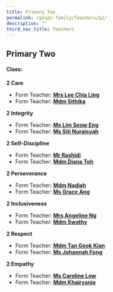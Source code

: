 ```yaml
---
title: Primary Two
permalink: /gesps-family/Teachers/p2/
description: ""
third_nav_title: Teachers
---
```

## Primary Two

#### Class:

**2 Care**

*   Form Teacher: **[Mrs Lee Chia Ling](mailto:sum_chia_ling@schools.gov.sg)**
*   Form Teacher: **[Mdm Sithika](mailto:sithika_begam_schools.gov.sg)**

**2 Integrity**

*   Form Teacher: **[Ms Lim Seow Eng](mailto:lim_seow_eng@schools.gov.sg)**
*   Form Teacher: **[Ms Siti Nuraisyah](mailto:Siti_nuraisyah_RAZALI@schools.gov.sg)** 
    
**2 Self-Discipline**  

*   Form Teacher: **[Mr Rashidi](mailto:muhammad_rashidi_ramli@schools.gov.sg)**
*   Form Teacher: **[Mdm Diana Toh](mailto:toh_lay_beng_diana@schools.gov.sg)**

**2 Perseverance**

*   Form Teacher: **[Mdm Nadiah](mailto:Nadiah_Sheik_Allahuddin@schools.gov.sg)**
*   Form Teacher: **[Ms Grace Ang](mailto:ang_soo_hien_grace@schools.gov.sg)**

**2 Inclusiveness**

*   Form Teacher: **[Mrs Angeline Ng](mailto:ong_ling_ling_angeline@schools,gov.sg)**
*   Form Teacher: **[Mdm Swathy](mailto:swathy_muralidharan@schools.gov.sg)**

**2 Respect**  

*   Form Teacher: **[Mdm Tan Geok Kian](mailto:Tan_Geok_Kian@schools.gov.sg)**
*   Form Teacher: **[Ms Johannah Fong](mailto:johannah_fong_yun_wen@schools.gov.sg)**

**2 Empathy**

*   Form Teacher: **[Ms Caroline Low](mailto:low_kwee_choo_caroline@schools.gov.sg)**
*   Form Teacher: **[Mdm Khairyanie](mailto:Khairyanie_Kamsani@schools.gov.sg)**